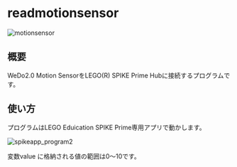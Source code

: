 # readmotionsensor
![motionsensor](https://user-images.githubusercontent.com/5597377/125820497-0b15a502-ab21-4632-84d5-b05d3bb5bbe2.jpg)

## 概要

WeDo2.0 Motion SensorをLEGO(R) SPIKE Prime Hubに接続するプログラムです。

## 使い方

プログラムはLEGO Eduication SPIKE Prime専用アプリで動かします。

![spikeapp_program2](https://user-images.githubusercontent.com/5597377/125819582-9be37724-fe7d-4d16-8024-b40e0e5a5447.png)

変数value に格納される値の範囲は0～10です。
